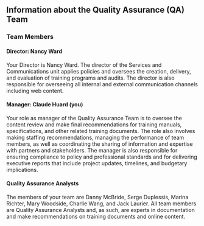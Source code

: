 ## Information about the Quality Assurance (QA) Team

### Team Members

#### Director: Nancy Ward

Your Director is Nancy Ward. The director of the Services and Communications unit applies policies and oversees the creation, delivery, and evaluation of training programs and audits. The director is also responsible for overseeing all internal and external communication channels including web content.

#### Manager: Claude Huard (you)

Your role as manager of the Quality Assurance Team is to oversee the content review and make final recommendations for training manuals, specifications, and other related training documents. The role also involves making staffing recommendations, managing the performance of team members, as well as coordinating the sharing of information and expertise with partners and stakeholders. The manager is also responsible for ensuring compliance to policy and professional standards and for delivering executive reports that include project updates, timelines, and budgetary implications.

#### Quality Assurance Analysts

The members of your team are Danny McBride, Serge Duplessis, Marina Richter, Mary Woodside, Charlie Wang, and Jack Laurier. All team members are Quality Assurance Analysts and, as such, are experts in documentation and make recommendations on training documents and online content.
